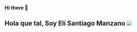 ### Hi there 👋
<h2>Hola que tal, Soy Elí Santiago Manzano <img src="https://media0.giphy.com/media/HscDLzkO8EOTmgkhQP/giphy.gif?cid=ecf05e47boqjhdds0igvdtif7qn0ilkf0hzbblkuvc9n6na3&rid=giphy.gif&ct=g"> </h2>

<!--
**EliStgoManz/EliStgoManz** is a ✨ _special_ ✨ repository because its `README.md` (this file) appears on your GitHub profile.

Here are some ideas to get you started:

- 🔭 I’m currently working on ...
- 🌱 I’m currently learning ...
- 👯 I’m looking to collaborate on ...
- 🤔 I’m looking for help with ...
- 💬 Ask me about ...
- 📫 How to reach me: ...
- 😄 Pronouns: ...
- ⚡ Fun fact: ...
-->
